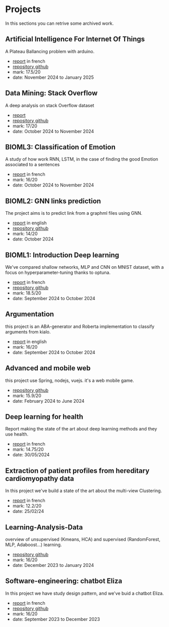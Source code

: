 # Projects
In this sections you can retrive some archived work.

## Artificial Intelligence For Internet Of Things
A Plateau Ballancing problem with arduino.

- [report](./assets/Rapport_AI4IOT.pdf) in french
- [repository github](https://github.com/valentincuzin/AI4IOT)
- mark: 17.5/20
- date: November 2024 to January 2025

## Data Mining: Stack Overflow
A deep analysis on stack Overflow dataset

- [report](./assets/Rapport_Data_mining.pdf)
- [repository github](https://github.com/valentincuzin/StackOverflow_analyse)
- mark: 17/20
- date: October 2024 to November 2024

## BIOML3: Classification of Emotion
A study of how work RNN, LSTM, in the case of finding the good Emotion associated to a sentences

- [report](./assets/Rapport_Projet_RNN.pdf) in french
- mark: 16/20
- date: October 2024 to November 2024

## BIOML2: GNN links prediction
The project aims is to predict link from a graphml files using GNN.

- [report](./assets/Report_Project_GNN.pdf) in english
- [repository github](https://github.com/adesbx/Gnn-links-prediction)
- mark: 14/20
- date: October 2024

## BIOML1: Introduction Deep learning
We've compared shallow networks, MLP and CNN on MNIST dataset, with a focus on hyperparameter-tuning thanks to optuna.

- [report](./assets/Rapport_intro_DL.pdf) in french
- [repository github](https://github.com/adesbx/Introduction-to-deep-learning)
- mark: 18.5/20
- date: September 2024 to October 2024

## Argumentation
this project is an ABA-generator and Roberta implementation to classify arguments from kialo.

- [report](./assets/Rapport_ABA_Generator.pdf) in english
- mark: 16/20
- date: September 2024 to October 2024

## Advanced and mobile web
this project use Spring, nodejs, vuejs. it's a web mobile game.

- [repository github](https://github.com/valentincuzin/M1-Web2)
- mark: 15.9/20
- date: February 2024 to June 2024

## Deep learning for health
Report making the state of the art about deep learning methods and they use health.

- [report](./assets/Etat%20de%20l'art.pdf) in french
- mark: 14.75/20
- date: 30/05/2024

## Extraction of patient profiles from hereditary cardiomyopathy data
In this project we've build a state of the art about the multi-view Clustering. 

- [report](./assets/rapport_1_Komlenovic_p2000315_Cuzin-Rambaud_p2003442.pdf) in french
- mark: 12.2/20
- date: 25/02/24

## Learning-Analysis-Data
overview of unsupervised (Kmeans, HCA) and supervised (RandomForest, MLP, Adaboost...) learning.

- [repository github](https://github.com/valentincuzin/M1-Learning-Analysis-Data)
- mark: 16/20
- date: December 2023 to January 2024

## Software-engineering: chatbot Eliza
In this project we have study design pattern, and we've buid a chatbot Eliza.

- [report](./assets/RapportEliza.pdf) in french
- [repository github](https://github.com/valentincuzin/M1-Software-Engineering)
- mark: 16/20
- date: September 2023 to December 2023